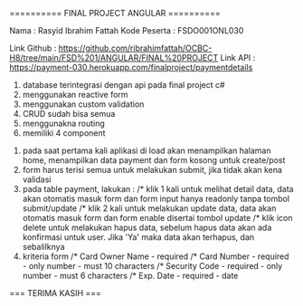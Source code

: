 ========== FINAL PROJECT ANGULAR ==========

Nama : Rasyid Ibrahim Fattah
Kode Peserta : FSDO001ONL030

Link Github : https://github.com/ribrahimfattah/OCBC-H8/tree/main/FSD%201/ANGULAR/FINAL%20PROJECT
Link API : https://payment-030.herokuapp.com/finalproject/paymentdetails

<!-- *********** Disclaimer ********** -->
1. database terintegrasi dengan api pada final project c#
2. menggunakan reactive form
3. menggunakan custom validation
4. CRUD sudah bisa semua
5. menggunakna routing
6. memiliki 4 component
<!-- ********************* -->

<!-- ********* PANDUAN *********** -->
1. pada saat pertama kali aplikasi di load akan menampilkan halaman home, menampilkan data payment dan form kosong untuk create/post
2. form harus terisi semua untuk melakukan submit, jika tidak akan kena validasi
3. pada table payment, lakukan :
    /* klik 1 kali untuk melihat detail data, data akan otomatis masuk form dan form input hanya readonly tanpa tombol submit/update
    /* klik 2 kali untuk melakukan update data, data akan otomatis masuk form dan form enable disertai tombol update
    /* klik icon delete untuk melakukan hapus data, sebelum hapus data akan ada konfirmasi untuk user. Jika 'Ya' maka data akan terhapus, dan sebalilknya
4. kriteria form
    /* Card Owner Name
        - required
    /* Card Number
        - required
        - only number
        - must 10 characters
    /* Security Code
        - required
        - only number
        - must 6 characters
    /* Exp. Date
        - required
        - date
    
=== TERIMA KASIH ===